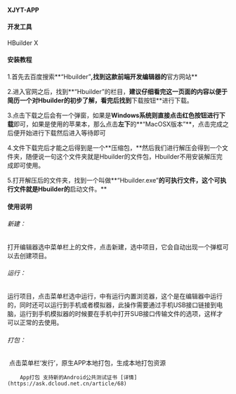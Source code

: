 #### XJYT-APP



#### 开发工具

HBuilder X

#### 安装教程

1.首先去百度搜索**“Hbuilder”**,找到这款前端开发编辑器的**官方网站**

2.进入官网之后，找到**“Hbuilder”的栏目，**建议仔细看完这一页面的内容以便于简历一个对Hbuilder的初步了解，看完后找到**下载按钮**进行下载。

3.点击下载之后会有一个弹窗，如果是**Windows系统则直接点击红色按钮进行下载**即可，如果是使用的苹果本，那么点击**左下**的**“MacOSX版本”**，点击完成之后便开始进行下载然后进入等待即可

4.文件下载完后才能之后得到是一个**压缩包，**然后我们进行解压会得到一个文件夹，随便说一句这个文件夹就是Hbuilder的文件包，Hbuilder不用安装解压完成即可使用。

5.打开解压后的文件夹，找到一个叫做**“Hbuilder.exe”**的可执行文件，这个可执行文件就是Hbuilder的**启动文件。**

#### 使用说明

###### 新建：

​	打开编辑器选中菜单栏上的文件，点击新建，选中项目，它会自动出现一个弹框可以去创建项目。

###### 运行：

​	运行项目，点击菜单栏选中运行，中有运行内置浏览器，这个是在编辑器中运行的，同时还可以运行到手机或者模拟器，此操作需要通过手机USB接口链接到电脑，运行到手机模拟器的时候要在手机中打开SUB接口传输文件的选项，这样才可以正常的去使用。

###### 打包：

​        点击菜单栏‘发行’，原生APP本地打包，生成本地打包资源

        App打包 支持新的Android公共测试证书 [详情](https://ask.dcloud.net.cn/article/68)